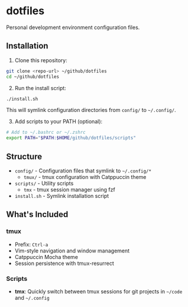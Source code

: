 # dotfiles

Personal development environment configuration files.

## Installation

1. Clone this repository:
```bash
git clone <repo-url> ~/github/dotfiles
cd ~/github/dotfiles
```

2. Run the install script:
```bash
./install.sh
```

This will symlink configuration directories from `config/` to `~/.config/`.

3. Add scripts to your PATH (optional):
```bash
# Add to ~/.bashrc or ~/.zshrc
export PATH="$PATH:$HOME/github/dotfiles/scripts"
```

## Structure

- `config/` - Configuration files that symlink to `~/.config/*`
  - `tmux/` - tmux configuration with Catppuccin theme
- `scripts/` - Utility scripts
  - `tmx` - tmux session manager using fzf
- `install.sh` - Symlink installation script

## What's Included

### tmux
- Prefix: `Ctrl-a`
- Vim-style navigation and window management
- Catppuccin Mocha theme
- Session persistence with tmux-resurrect

### Scripts
- **tmx**: Quickly switch between tmux sessions for git projects in `~/code` and `~/.config`
